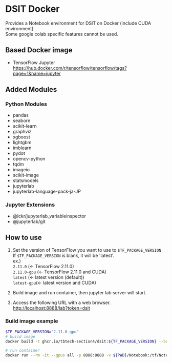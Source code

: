# DSIT Docker

Provides a Notebook environment for DSIT on Docker (include CUDA environment)  
Some google colab specific features cannot be used.

## Based Docker image

- TensorFlow Jupyter  
    <https://hub.docker.com/r/tensorflow/tensorflow/tags?page=1&name=jupyter>

## Added Modules

### Python Modules

- pandas
- seaborn
- scikit-learn
- graphviz
- xgboost
- lightgbm
- imblearn
- pydot
- opencv-python
- tqdm
- imageio
- scikit-image
- statsmodels
- jupyterlab
- jupyterlab-language-pack-ja-JP

### Jupyter Extensions

- @lckr/jupyterlab_variableinspector
- @jupyterlab/git

## How to use

1. Set the version of TensorFlow you want to use to `$TF_PACKAGE_VERSION`  
If `$TF_PACKAGE_VERSION` is blank, it will be 'latest'.  
ex.)  
    `2.11.0` (<- TensorFlow 2.11.0)  
    `2.11.0-gpu` (<- TensorFlow 2.11.0 and CUDA)  
    `latest` (<- latest version (default))  
    `latest-gpu`(<- latest version and CUDA)  

1. Build image and run container, then jupyter lab server will start.  

1. Access the following URL with a web browser.  
   <http://localhost:8888/lab?token=dsit>

### Build image example

```bash
$TF_PACKAGE_VERSION="2.11.0-gpu"
# build image
docker build -t ghcr.io/tbtech-section4/dsit:${TF_PACKAGE_VERSION} --build-arg TF_PACKAGE_VERSION=${TF_PACKAGE_VERSION} ./

# run container
docker run --rm -it --gpus all -p 8888:8888 -v ${PWD}/Notebook:/tf/Notebook -t ghcr.io/tbtech-section4/dsit:${TF_PACKAGE_VERSION}
```
